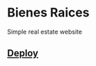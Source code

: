 # Bienes Raices

Simple real estate website

## [Deploy](https://matiaschiodo-bienes-raices.netlify.app/)
